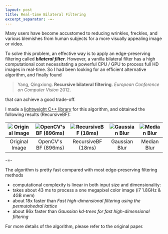 ```yaml
---
layout: post
title: Real-time Bilateral Filtering
excerpt_separator: -=-
---
```


Many users have become accustomed to reducing wrinkles, freckles, and various blemishes from human subjects for a more visually appealing image or video. 

To solve this problem, an effective way is to apply an edge-preserving filtering called ***bilateral filter***. However, a vanilla bilateral filter has a high computational cost necessitating a powerful CPU / GPU to process full HD images in real-time. So I had been looking for an efficient alternative algorithm, and finally found 

  > Yang, Qingxiong.
  **Recursive bilateral filtering**. 
  *European Conference on Computer Vision* 2012.
  
that can achieve a good trade-off. 

I made a [lightweight C++ library](https://github.com/ufoym/RecursiveBF) for this algorithm, and obtained the following results (RecursiveBF):



![Original Image](https://cloud.githubusercontent.com/assets/2270240/26041579/7d7c034e-3960-11e7-9549-912685043e39.jpg) | ![OpenCV's BF (896ms)](https://cloud.githubusercontent.com/assets/2270240/26041586/8b4afb42-3960-11e7-9bd8-62bbb924f1e9.jpg) | ![RecursiveBF (18ms)](https://cloud.githubusercontent.com/assets/2270240/26041590/8d08c16c-3960-11e7-8a0c-95a77d6d9085.jpg) | ![Gaussian Blur](https://cloud.githubusercontent.com/assets/2270240/26041583/86ea7b22-3960-11e7-8ded-5109b76966ca.jpg) | ![Median Blur](https://cloud.githubusercontent.com/assets/2270240/26041584/88dfc9b4-3960-11e7-8c9d-2634eac098d0.jpg)
:-------------:|:-------------------:|:------------------:|:-------------:|:----------:
Original Image | OpenCV's BF (896ms) | RecursiveBF (18ms) | Gaussian Blur | Median Blur


-=-

The algorithm is pretty fast compared with most edge-preserving filtering methods
- computational complexity is linear in both input size and dimensionality:
- takes about 43 ms to process a one megapixel color image (i7 1.8GHz & 4GB mem)
- about 18x faster than *Fast high-dimensional filtering using the permutohedral lattice*
- about 86x faster than *Gaussian kd-trees for fast high-dimensional filtering*

For more details of the algorithm, please refer to the original paper.
